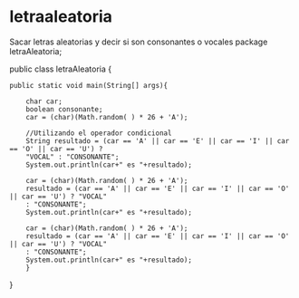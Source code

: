 # letraaleatoria
Sacar letras aleatorias y decir si son consonantes o vocales
package letraAleatoria;

public class letraAleatoria {

	public static void main(String[] args){

		char car;
		boolean consonante;
		car = (char)(Math.random( ) * 26 + 'A');
		
		//Utilizando el operador condicional
		String resultado = (car == 'A' || car == 'E' || car == 'I' || car == 'O' || car == 'U') ?
		"VOCAL" : "CONSONANTE";
		System.out.println(car+" es "+resultado);
		
		car = (char)(Math.random( ) * 26 + 'A');
		resultado = (car == 'A' || car == 'E' || car == 'I' || car == 'O' || car == 'U') ? "VOCAL"
		: "CONSONANTE";
		System.out.println(car+" es "+resultado);
		
		car = (char)(Math.random( ) * 26 + 'A');
		resultado = (car == 'A' || car == 'E' || car == 'I' || car == 'O' || car == 'U') ? "VOCAL"
		: "CONSONANTE";
		System.out.println(car+" es "+resultado);
		}
}
